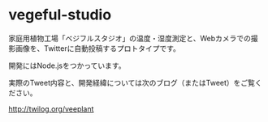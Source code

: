 vegeful-studio
==============

家庭用植物工場「ベジフルスタジオ」の温度・湿度測定と、Webカメラでの撮影画像を、Twitterに自動投稿するプロトタイプです。

開発にはNode.jsをつかっています。

実際のTweet内容と、開発経緯については次のブログ（またはTweet）をご覧ください。

http://twilog.org/veeplant

